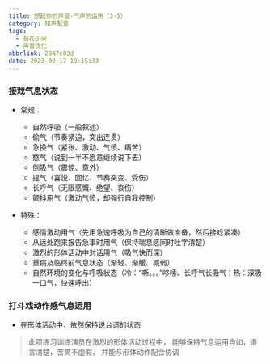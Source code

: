 ```yaml
---
title: 想起你的声音-气声的运用（3-5）
category: 知声配音
tags:
  - 苔花小米
  - 声音优化
abbrlink: 2847c83d
date: 2023-09-17 19:15:33
---
```


### 接戏气息状态

- 常规：
  - 自然呼吸（一般叙述）
  - 偷气（节奏紧迫，突出连贯）
  - 急换气（紧张、激动、气愤、痛苦）
  - 憋气（说到一半不愿意继续说下去）
  - 倒吸气（震惊、意外）
  - 提气（喜悦、回忆、节奏突变、受伤）
  - 长呼气（无限感慨、绝望、哀伤）
  - 颤抖用气（激动气愤，却强行自我控制）

- 特殊：
  - 感情激动用气（先用急速呼吸为自己的清晰做准备，然后接戏紧凑）
  - 从远处跑来报告急事时用气（保持喘息感同时吐字清楚）
  - 激烈的形体活动中对话用气（吸气快而深）
  - 重病及临终前气息状态（渐轻、渐缓、减弱）
  - 自然环境的变化与呼吸状态（冷：“嘶。。。”哆嗦、长呼气长吸气；热：深吸一口气，快速呼出）

### 打斗戏动作感气息运用

- 在形体活动中，依然保持说台词的状态

> 此项练习训练演员在激烈的形体活动过程中，
> 能够保持气息运用自如，语言清楚，苦笑不虚假，
> 并能与形体动作配合协调
